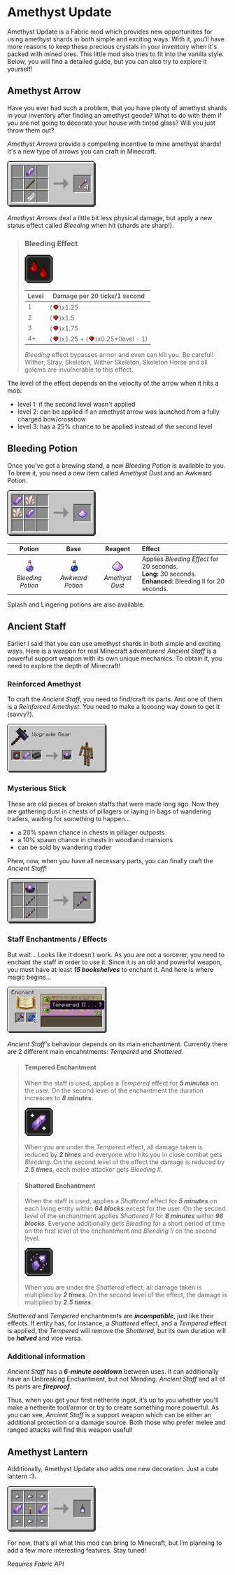 # Amethyst Update
Amethyst Update is a Fabric mod which provides new opportunities for using amethyst shards in both simple and exciting ways. With it, you'll have more reasons to keep these precious crystals in your inventory when it's packed with mined ores. This little mod also tries to fit into the vanilla style. Below, you will find a detailed guide, but you can also try to explore it yourself!

## Amethyst Arrow
Have you ever had such a problem, that you have plenty of amethyst shards in your inventory after finding an amethyst geode? What to do with them if you are not going to decorate your house with tinted glass? Will you just throw them out?

*Amethyst Arrows* provide a compelling incentive to mine amethyst shards! It's a new type of arrows you can craft in Minecraft.

<img src="images/amethyst_arrow_crafting_recipe.png" alt="Amethyst Arrow crafting recipe" width=40%/>

*Amethyst Arrows* deal a little bit less physical damage, but apply a new status effect called *Bleeding* when hit (shards are sharp!).

>### Bleeding Effect 
><img src="images/bleeding.png" alt="Bleeding Effect" width=64px/>
>
>| Level | Damage per 20 ticks/1 second |
>| ------ | ------ |
>| 1 | (<img src="images/heart.png" alt="Heart" width=16px/>)x1.25 |
>| 2 | (<img src="images/heart.png" alt="Heart" width=16px/>)x1.5 |
>| 3 |(<img src="images/heart.png" alt="Heart" width=16px/>)x1.75 |
>| 4+ |(<img src="images/heart.png" alt="Heart" width=16px/>)x1.25 + (<img src="images/heart.png" alt="Heart" width=16px/>)x0.25*(level - 1) |
>
>*Bleeding* effect bypasses armor and even can kill you. Be careful! Wither, Stray, Skeleton, Wither Skeleton, Skeleton Horse and all golems are invulnerable to this effect.

The level of the effect depends on the velocity of the arrow when it hits a mob:

- level 1: if the second level wasn't applied
- level 2: can be applied if an amethyst arrow was launched from a fully charged bow/crossbow
- level 3: has a 25% chance to be applied instead of the second level

## Bleeding Potion
Once you’ve got a brewing stand, a new *Bleeding Potion* is available to you. To brew it, you need a new item called *Amethyst Dust* and an Awkward Potion.

<img src="images/amethyst_dust_craftong_recipe.png" alt="Amethyst Dust crafting recipe" width=40%/>

| Potion | Base | Reagent | Effect |
| :------: | :------: | :------: | :--- |
|<img src="images/bleeding_potion.png" alt="Bleeding Potion" width=32px/><br>*Bleeding Potion*|<img src="images/potion.png" alt="Awkward Potion" width=32px/><br>*Awkward Potion*|<img src="images/dust.png" alt="Amethyst Dust" width=32px/><br>*Amethyst Dust*| Applies *Bleeding Effect* for 20 seconds. <br>**Long:** 30 seconds. <br>**Enhanced:** Bleeding II for 20 seconds.

Splash and Lingering potions are also available.

## Ancient Staff
Earlier I said that you can use amethyst shards in both simple and exciting ways. Here is a weapon for real Minecraft adventurers! *Ancient Staff* is a powerful support weapon with its own unique mechanics. To obtain it, you need to explore the depth of Minecraft!

### Reinforced Amethyst
To craft the *Ancient Staff*, you need to find/craft its parts. And one of them is a *Reinforced Amethyst*. You need to make a loooong way down to get it (savvy?).

<img src="images/reinforced_amethyst.png" alt="Amethyst Dust crafting recipe" width=45%/>

### Mysterious Stick
These are old pieces of broken staffs that were made long ago. Now they are gathering dust in chests of pillagers or laying in bags of wandering traders, waiting for something to happen...

- a 20% spawn chance in chests in pillager outposts
- a 10% spawn chance in chests in woodland mansions
- can be sold by wandering trader

Phew, now, when you have all necessary parts, you can finally craft the *Ancient Staff*!

<img src="images/ancient_staff.png" alt="Ancient Staff crafting recipe" width=40%/>

### Staff Enchantments / Effects

But wait... Looks like it doesn’t work. As you are not a sorcerer, you need to enchant the staff in order to use it. Since it is an old and powerful weapon, you must have at least ***15 bookshelves*** to enchant it. And here is where magic begins...

<img src="images/enchant.png" alt="Amethyst Dust crafting recipe" width=45%/>

*Ancient Staff's* behaviour depends on its main enchantment. Currently there are 2 different main encahntments: *Tempered* and *Shattered*.

> #### Tempered Enchantment
>
>When the staff is used, applies a *Tempered* effect for ***5 minutes*** on the user. On the second level of the enchantment the duration increaces to ***8 minutes***.
> 
> <img src="images/tempered.png" alt="Bleeding Effect" width=64px/>
>
>When you are under the *Tempered* effect, all damage taken is reduced by ***2 times*** and everyone who hits you in close combat gets *Bleeding*. On the second level of the effect the damage is reduced by ***2.5 times***, each melee attacker gets *Bleeding II*.

> #### Shattered Enchantment
>
>When the staff is used, applies a *Shattered* effect for ***5 minutes*** on each living entity within ***64 blocks*** except for the user. On the second level of the enchantment applies *Shattered II* for ***8 minutes*** within ***96 blocks***. Everyone additionally gets *Bleeding* for a short period of time on the first level of the enchantment and *Bleeding II* on the second level.
> 
> <img src="images/shattered.png" alt="Bleeding Effect" width=64px/>
>
>When you are under the *Shattered* effect, all damage taken is multiplied by ***2 times***. On the second level of the effect, the damage is multiplied by ***2.5 times***.

*Shattered* and *Tempered* enchantments are ***incompatible***, just like their effects. If entity has, for instance, a *Shattered* effect, and a *Tempered* effect is applied, the *Tempered* will remove the *Shattered*, but its own duration will be ***halved*** and vice versa.

### Additional information

*Ancient Staff* has a ***6-minute cooldown*** between uses. It can additionally have an Unbreaking Enchantment, but not Mending. *Ancient Staff* and all of its parts are ***fireproof***.

Thus, when you get your first netherite ingot, it’s up to you whether you'll make a netherite tool/armor or try to create something more powerful. As you can see, *Ancient Staff* is a support weapon which can be either an additional protection or a damage source. Both those who prefer melee and ranged attacks will find this weapon useful!

## Amethyst Lantern
Additionally, Amethyst Update also adds one new decoration. Just a cute lantern :3.

<img src="images/lantern.png" alt="Amethyst Lantern crafting recipe" width=40%/>

For now, that’s all what this mod can bring to Minecraft, but I’m planning to add a few more interesting features. Stay tuned!

*Requires Fabric API*
